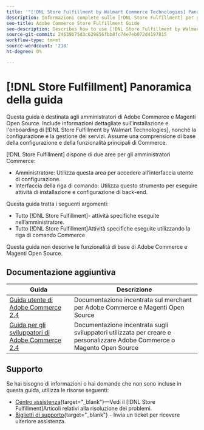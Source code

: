 ```yaml
---
title: '"[!DNL Store Fulfillment by Walmart Commerce Technologies] Panoramica della guida"'
description: Informazioni complete sulle [!DNL Store Fulfillment] per gli amministratori di Adobe Commerce e Magenti Open Source, inclusi l'installazione e l'onboarding
seo-title: Adobe Commerce Store Fulfillment Guide
seo-description: Describes how to use [!DNL Store Fulfillment by Walmart Technologies] services with Adobe Commerce or Magento Open Source.
source-git-commit: 24639b75d3c629856fbb8fc74e7eb072d4197815
workflow-type: tm+mt
source-wordcount: '218'
ht-degree: 0%

---
```


# [!DNL Store Fulfillment] Panoramica della guida

Questa guida è destinata agli amministratori di Adobe Commerce e Magenti Open Source. Include informazioni dettagliate sull&#39;installazione e l&#39;onboarding di [!DNL Store Fulfillment by Walmart Technologies], nonché la configurazione e la gestione dei servizi. Assume una comprensione di base della configurazione e della funzionalità principali di Commerce.

[!DNL Store Fulfillment] dispone di due aree per gli amministratori Commerce:

* Amministratore: Utilizza questa area per accedere all’interfaccia utente di configurazione.
* Interfaccia della riga di comando: Utilizza questo strumento per eseguire attività di installazione e configurazione di back-end.

Questa guida tratta i seguenti argomenti:

* Tutto [!DNL Store Fulfillment]- attività specifiche eseguite nell’amministratore.
* Tutto [!DNL Store Fulfillment]Attività specifiche eseguite utilizzando la riga di comando Commerce

Questa guida non descrive le funzionalità di base di Adobe Commerce e Magenti Open Source.

## Documentazione aggiuntiva

| Guida | Descrizione |
|-----------------------------------------------------------------------|---------------------------------------------------------------------------------------------------|
| [Guida utente di Adobe Commerce 2.4](https://docs.magento.com/user-guide/) | Documentazione incentrata sul merchant per Adobe Commerce e Magenti Open Source |
| [Guida per gli sviluppatori di Adobe Commerce 2.4](https://devdocs.magento.com/) | Documentazione incentrata sugli sviluppatori utilizzata per creare e personalizzare Adobe Commerce o Magento Open Source |

## Supporto

Se hai bisogno di informazioni o hai domande che non sono incluse in questa guida, utilizza le risorse seguenti:

* [Centro assistenza](https://support.magento.com/hc/en-us){target=&quot;_blank&quot;}—Vedi il [!DNL Store Fulfillment]Articoli relativi alla risoluzione dei problemi.
* [Biglietti di supporto](https://support.magento.com/hc/en-us/articles/360000913794#submit-ticket){target=&quot;_blank&quot;} - Invia un ticket per ricevere ulteriore assistenza.
